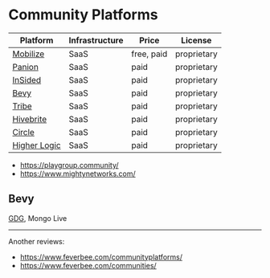 # Community Platforms

| Platform | Infrastructure | Price | License |
| --- | --- | --- | --- |
| [Mobilize](https://www.mobilize.io/) | SaaS | free, paid | proprietary |
| [Panion](https://panion.com/) | SaaS | paid | proprietary |
| [InSided](https://www.insided.com/) | SaaS | paid | proprietary |
| [Bevy](https://www.bevy.com/) | SaaS | paid | proprietary |
| [Tribe](https://tribe.so/) | SaaS | paid | proprietary |
| [Hivebrite](https://hivebrite.com/) | SaaS | paid | proprietary |
| [Circle](https://circle.so/) | SaaS | paid | proprietary |
| [Higher Logic](https://www.higherlogic.com/) | SaaS | paid | proprietary |

- https://playgroup.community/
- https://www.mightynetworks.com/

## Bevy

[GDG](https://gdg.community.dev/), Mongo Live

---

Another reviews:

- https://www.feverbee.com/communityplatforms/
- https://www.feverbee.com/communities/
